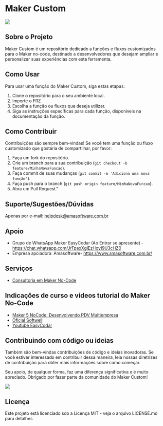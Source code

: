 # Maker Custom

<img src="https://github.com/jaimeabreujr/Maker-Customer/blob/main/assets/logo_da_Amasoftware.png">

## Sobre o Projeto
Maker Custom é um repositório dedicado a funções e fluxos customizados para o Maker no-code, destinado a desenvolvedores que desejam ampliar e personalizar suas experiências com esta ferramenta.

## Como Usar
Para usar uma função do Maker Custom, siga estas etapas:
1. Clone o repositório para o seu ambiente local.
2. Importe o FRZ
3. Escolha a função ou fluxos que deseja utilizar.
4. Siga as instruções específicas para cada função, disponíveis na documentação da função.

## Como Contribuir
Contribuições são sempre bem-vindas! Se você tem uma função ou fluxo customizado que gostaria de compartilhar, por favor:
1. Faça um fork do repositório.
2. Crie um branch para a sua contribuição (`git checkout -b feature/MinhaNovaFuncao`).
3. Faça commit de suas mudanças (`git commit -m 'Adiciona uma nova função'`).
4. Faça push para o branch (`git push origin feature/MinhaNovaFuncao`).
5. Abra um Pull Request."



## Suporte/Sugestões/Dúvidas
Apenas por e-mail: helpdesk@amasoftware.com.br

## Apoio
* Grupo de WhatsApp Maker EasyCodar (Ao Entrar se apresente) - https://chat.whatsapp.com/JrTpaxXgIEzHoyI9U3cHZ0 
* Empresa apoiadora: Amasoftware- https://www.amasoftware.com.br/

## Serviços
* [Consultoria em Maker No-Code](https://api.whatsapp.com/send?phone=557132194787)

## Indicações de curso e vídeos tutorial do Maker No-Code
* [Maker 5 NoCode: Desenvolvendo PDV Multiempresa](https://hotmart.com/pt-br/marketplace/produtos/maker-nocode-5-crie-sistema-de-vendas/V85582479V)
* [Oficial Softwell](https://suporte.softwell.com.br/eadmaker/)
* [Youtube EasyCodar](https://www.youtube.com/results?search_query=easy+codar)

## Contribuindo com código ou ideias
Também são bem-vindas contribuições de código e ideias inovadoras. Se você estiver interessado em contribuir dessa maneira, leia nossas diretrizes de contribuição para obter mais informações sobre como começar.

Seu apoio, de qualquer forma, faz uma diferença significativa e é muito apreciado. Obrigado por fazer parte da comunidade do Maker Custom!

<img src="https://github.com/jaimeabreujr/Maker-Customer/blob/main/assets/Pix_14.54.29_86d4b38f.jpg">

## Licença
Este projeto está licenciado sob a Licença MIT - veja o arquivo LICENSE.md para detalhes
